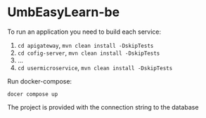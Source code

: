 # UmbEasyLearn-be

To run an application you need to build each service:

1) `cd apigateway`, `mvn clean install -DskipTests`
2) `cd cofig-server`, `mvn clean install -DskipTests`
3) ...
4) `cd usermicroservice`, `mvn clean install -DskipTests`

Run docker-compose:

`docer compose up`

The project is provided with the connection string to the database